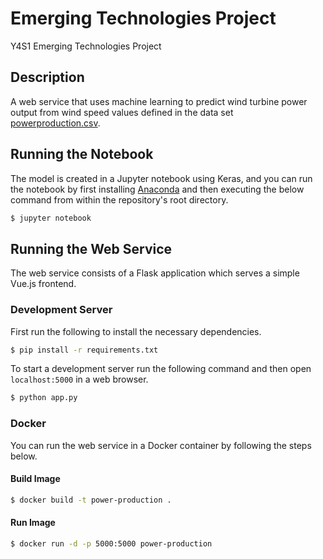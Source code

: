 # Emerging Technologies Project

Y4S1 Emerging Technologies Project

## Description

A web service that uses machine learning to predict wind turbine power output from wind speed values defined in the data set [powerproduction.csv](./powerproduction.csv).

## Running the Notebook

The model is created in a Jupyter notebook using Keras, and you can run the notebook by first installing [Anaconda](https://www.anaconda.com/) and then executing the below command from within the repository's root directory.

```sh
$ jupyter notebook
```

## Running the Web Service

The web service consists of a Flask application which serves a simple Vue.js frontend.

### Development Server

First run the following to install the necessary dependencies.

```sh
$ pip install -r requirements.txt
```

To start a development server run the following command and then open `localhost:5000` in a web browser.

```sh
$ python app.py
```

### Docker

You can run the web service in a Docker container by following the steps below.

#### Build Image

```sh
$ docker build -t power-production .
```

#### Run Image

```sh
$ docker run -d -p 5000:5000 power-production
```
